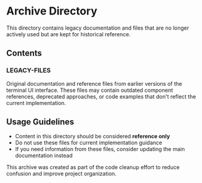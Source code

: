 # Archive Directory

This directory contains legacy documentation and files that are no longer actively used but are kept for historical reference.

## Contents

### LEGACY-FILES

Original documentation and reference files from earlier versions of the terminal UI interface. These files may contain outdated component references, deprecated approaches, or code examples that don't reflect the current implementation.

## Usage Guidelines

- Content in this directory should be considered **reference only**
- Do not use these files for current implementation guidance
- If you need information from these files, consider updating the main documentation instead

This archive was created as part of the code cleanup effort to reduce confusion and improve project organization.
